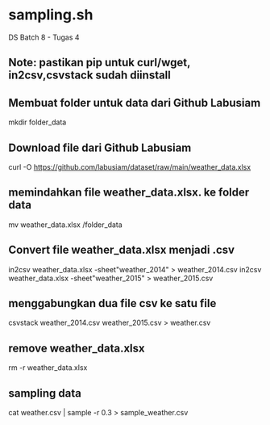 # sampling.sh
DS Batch 8 - Tugas 4 

## Note: pastikan pip untuk curl/wget, in2csv,csvstack sudah diinstall

## Membuat folder untuk data dari Github Labusiam
mkdir folder_data

## Download file dari Github Labusiam
curl -O https://github.com/labusiam/dataset/raw/main/weather_data.xlsx

## memindahkan file weather_data.xlsx. ke folder data
mv weather_data.xlsx /folder_data

## Convert file weather_data.xlsx menjadi .csv
in2csv weather_data.xlsx -sheet"weather_2014" > weather_2014.csv
in2csv weather_data.xlsx -sheet"weather_2015" > weather_2015.csv

## menggabungkan dua file csv ke satu file
csvstack weather_2014.csv weather_2015.csv > weather.csv

## remove weather_data.xlsx
rm -r weather_data.xlsx

## sampling data
cat weather.csv | sample -r 0.3 > sample_weather.csv
